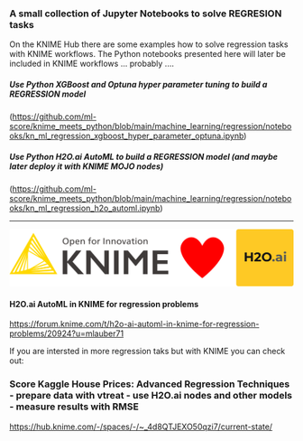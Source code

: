 ### A small collection of Jupyter Notebooks to solve REGRESION tasks

On the KNIME Hub there are some examples how to solve regression tasks with KNIME workflows. The Python notebooks presented here will later be included in KNIME workflows ... probably ....


##### Use Python XGBoost and Optuna hyper parameter tuning to build a REGRESSION model
(https://github.com/ml-score/knime_meets_python/blob/main/machine_learning/regression/notebooks/kn_ml_regression_xgboost_hyper_parameter_optuna.ipynb)

##### Use Python H2O.ai AutoML to build a REGRESSION model (and maybe later deploy it with KNIME MOJO nodes)
(https://github.com/ml-score/knime_meets_python/blob/main/machine_learning/regression/notebooks/kn_ml_regression_h2o_automl.ipynb)


-----------------------------------------

![KNIME loves H2O.ai](KNIME_loves_h2o.png)


#### H2O.ai AutoML in KNIME for regression problems

https://forum.knime.com/t/h2o-ai-automl-in-knime-for-regression-problems/20924?u=mlauber71


If you are intersted in more regression taks but with KNIME you can check out: 

### Score Kaggle House Prices: Advanced Regression Techniques - prepare data with vtreat - use H2O.ai nodes and other models - measure results with RMSE

https://hub.knime.com/-/spaces/-/~_4d8QTJEXO50qzi7/current-state/

